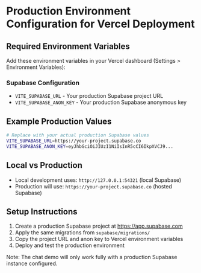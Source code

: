 # Production Environment Configuration for Vercel Deployment

## Required Environment Variables

Add these environment variables in your Vercel dashboard (Settings > Environment Variables):

### Supabase Configuration
- `VITE_SUPABASE_URL` - Your production Supabase project URL
- `VITE_SUPABASE_ANON_KEY` - Your production Supabase anonymous key

## Example Production Values
```bash
# Replace with your actual production Supabase values
VITE_SUPABASE_URL=https://your-project.supabase.co
VITE_SUPABASE_ANON_KEY=eyJhbGciOiJIUzI1NiIsInR5cCI6IkpXVCJ9...
```

## Local vs Production
- Local development uses: `http://127.0.0.1:54321` (local Supabase)
- Production will use: `https://your-project.supabase.co` (hosted Supabase)

## Setup Instructions
1. Create a production Supabase project at https://app.supabase.com
2. Apply the same migrations from `supabase/migrations/`
3. Copy the project URL and anon key to Vercel environment variables
4. Deploy and test the production environment

Note: The chat demo will only work fully with a production Supabase instance configured.
